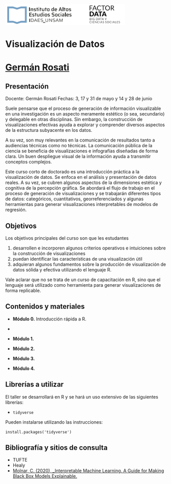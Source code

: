 [![](imgs/unsam_factor_data.png)]()

# Visualización de Datos
# [Germán Rosati](gefero.github.io)

## Presentación
Docente: Germán Rosati 
Fechas: 3, 17 y 31 de mayo y 14 y 28 de junio 

Suele pensarse que el proceso de generación de información visualizable en una investigación es un aspecto meramente estético (o sea, secundario) y delegable en otras disciplinas. Sin embargo, la construcción de visualizaciones efectivas ayuda a explorar y comprender diversos aspectos de la estructura subyacente en los datos.

A su vez, son muy relevantes en la comunicación de resultados tanto a audiencias técnicas como no técnicas. La comunicación pública de la ciencia se beneficia de visualizaciones e infografías diseñadas de forma clara. Un buen despliegue visual de la información ayuda a transmitir conceptos complejos.

Este curso corto de doctorado es una introducción práctica a la visualización de datos. Se enfoca en el análisis y presentación de datos reales. A su vez, se cubren algunos aspectos de la dimensiones estética y cognitiva de la percepción gráfica. Se abordará el flujo de trabajo en el proceso de generación de visualizaciones y se trabajarán diferentes tipos de datos: categóricos, cuantitativos, georreferenciados y algunas herramientas para generar visualizaciones interpretables de modelos de regresión.


## Objetivos
Los objetivos principales del curso son que les estudantes 

1. desarrollen e incorporen algunos criterios operativos e intuiciones sobre la construcción de visualizaciones
2. puedan identificar las características de una visualización útil
3. adquieran algunos fundamentos sobre la producción de visualización de datos sólida y efectiva utilizando el lenguaje R.

Vale aclarar que no se trata de un curso de capacitación en R, sino que el lenguaje será utilizado como herramienta para generar visualizaciones de forma replicable. 

## Contenidos y materiales
- __Módulo 0.__ Introducción rápida a R.
- [](/clase0/notebook/)

- __Módulo 1.__ 
[](/clase1/notebook/)

- __Módulo 2.__ 
[](/clase2/notebook/)

- __Módulo 3.__ 
[](/clase3/notebook/)

- __Módulo 4.__ 
[](/clase4/notebook/)


## Librerías a utilizar
El taller se desarrollará en R y se hará un uso extensivo de las siguientes librerías:

- `tidyverse`

Pueden instalarse utilizando las instrucciones:

```{r}
install.packages('tidyverse')  
```


## Bibliografía y sitios de consulta

- TUFTE
- Healy
- [Molnar, C. (2020), _Interpretable Machine Learning. A Guide for Making Black Box Models Explainable.](https://christophm.github.io/interpretable-ml-book/)
